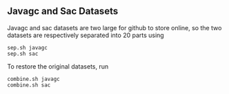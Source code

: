 ## Javagc and Sac Datasets
Javagc and sac datasets are two large for github to store online, so the two datasets are respectively separated into 20 parts using 

```shell
sep.sh javagc
sep.sh sac
```

To restore the original datasets, run

```shell
combine.sh javagc
combine.sh sac
```
